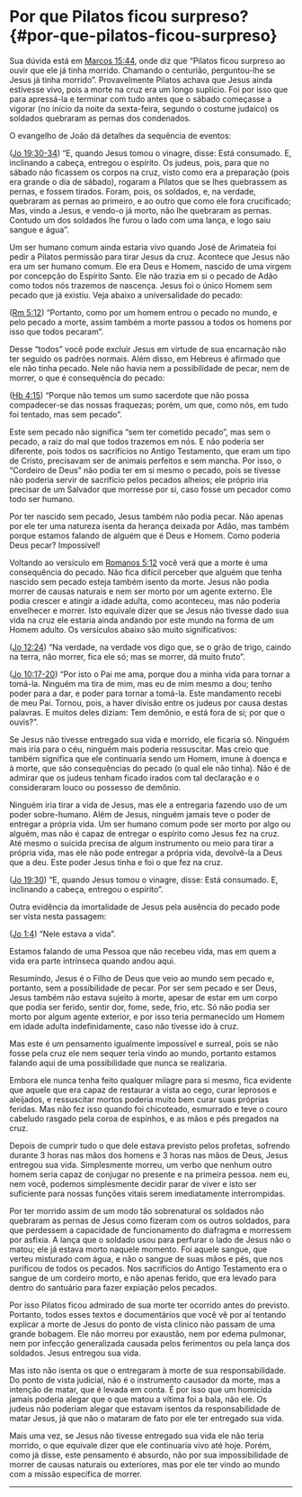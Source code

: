 # Por que Pilatos ficou surpreso? {#por-que-pilatos-ficou-surpreso}

Sua dúvida está em [Marcos 15:44](http://bibliaonline.com.br/acf/mc/15/44), onde diz que “Pilatos ficou surpreso ao ouvir que ele já tinha morrido. Chamando o centurião, perguntou-lhe se Jesus já tinha morrido”. Provavelmente Pilatos achava que Jesus ainda estivesse vivo, pois a morte na cruz era um longo suplício. Foi por isso que para apressá-la e terminar com tudo antes que o sábado começasse a vigorar (no início da noite da sexta-feira, segundo o costume judaico) os soldados quebraram as pernas dos condenados.

O evangelho de João dá detalhes da sequência de eventos:

([Jo 19:30-34](http://bibliaonline.com.br/acf/jo/19/30-34)) “E, quando Jesus tomou o vinagre, disse: Está consumado. E, inclinando a cabeça, entregou o espírito. Os judeus, pois, para que no sábado não ficassem os corpos na cruz, visto como era a preparação (pois era grande o dia de sábado), rogaram a Pilatos que se lhes quebrassem as pernas, e fossem tirados. Foram, pois, os soldados, e, na verdade, quebraram as pernas ao primeiro, e ao outro que como ele fora crucificado; Mas, vindo a Jesus, e vendo-o já morto, não lhe quebraram as pernas. Contudo um dos soldados lhe furou o lado com uma lança, e logo saiu sangue e água”.

Um ser humano comum ainda estaria vivo quando José de Arimateia foi pedir a Pilatos permissão para tirar Jesus da cruz. Acontece que Jesus não era um ser humano comum. Ele era Deus e Homem, nascido de uma virgem por concepção do Espírito Santo. Ele não trazia em si o pecado de Adão como todos nós trazemos de nascença. Jesus foi o único Homem sem pecado que já existiu. Veja abaixo a universalidade do pecado:

([Rm 5:12](http://bibliaonline.com.br/acf/rm/5/12)) “Portanto, como por um homem entrou o pecado no mundo, e pelo pecado a morte, assim também a morte passou a todos os homens por isso que todos pecaram”.

Desse “todos” você pode excluir Jesus em virtude de sua encarnação não ter seguido os padrões normais. Além disso, em Hebreus é afirmado que ele não tinha pecado. Nele não havia nem a possibilidade de pecar, nem de morrer, o que é consequência do pecado:

([Hb 4:15](http://bibliaonline.com.br/acf/hb/4/15)) “Porque não temos um sumo sacerdote que não possa compadecer-se das nossas fraquezas; porém, um que, como nós, em tudo foi tentado, mas sem pecado”.

Este sem pecado não significa “sem ter cometido pecado”, mas sem o pecado, a raiz do mal que todos trazemos em nós. E não poderia ser diferente, pois todos os sacrifícios no Antigo Testamento, que eram um tipo de Cristo, precisavam ser de animais perfeitos e sem mancha. Por isso, o “Cordeiro de Deus” não podia ter em si mesmo o pecado, pois se tivesse não poderia servir de sacrifício pelos pecados alheios; ele próprio iria precisar de um Salvador que morresse por si, caso fosse um pecador como todo ser humano.

Por ter nascido sem pecado, Jesus também não podia pecar. Não apenas por ele ter uma natureza isenta da herança deixada por Adão, mas também porque estamos falando de alguém que é Deus e Homem. Como poderia Deus pecar? Impossível!

Voltando ao versículo em [Romanos 5:12](http://bibliaonline.com.br/acf/rm/5/12) você verá que a morte é uma consequência do pecado. Não fica difícil perceber que alguém que tenha nascido sem pecado esteja também isento da morte. Jesus não podia morrer de causas naturais e nem ser morto por um agente externo. Ele podia crescer e atingir a idade adulta, como aconteceu, mas não poderia envelhecer e morrer. Isto equivale dizer que se Jesus não tivesse dado sua vida na cruz ele estaria ainda andando por este mundo na forma de um Homem adulto. Os versículos abaixo são muito significativos:

([Jo 12:24](http://bibliaonline.com.br/acf/jo/12/24)) “Na verdade, na verdade vos digo que, se o grão de trigo, caindo na terra, não morrer, fica ele só; mas se morrer, dá muito fruto”.

([Jo 10:17-20](http://bibliaonline.com.br/acf/jo/10/17-20)) “Por isto o Pai me ama, porque dou a minha vida para tornar a tomá-la. Ninguém ma tira de mim, mas eu de mim mesmo a dou; tenho poder para a dar, e poder para tornar a tomá-la. Este mandamento recebi de meu Pai. Tornou, pois, a haver divisão entre os judeus por causa destas palavras. E muitos deles diziam: Tem demônio, e está fora de si; por que o ouvis?”.

Se Jesus não tivesse entregado sua vida e morrido, ele ficaria só. Ninguém mais iria para o céu, ninguém mais poderia ressuscitar. Mas creio que também significa que ele continuaria sendo um Homem, imune à doença e à morte, que são consequências do pecado (o qual ele não tinha). Não é de admirar que os judeus tenham ficado irados com tal declaração e o consideraram louco ou possesso de demônio.

Ninguém iria tirar a vida de Jesus, mas ele a entregaria fazendo uso de um poder sobre-humano. Além de Jesus, ninguém jamais teve o poder de entregar a própria vida. Um ser humano comum pode ser morto por algo ou alguém, mas não é capaz de entregar o espírito como Jesus fez na cruz. Até mesmo o suicida precisa de algum instrumento ou meio para tirar a própria vida, mas ele não pode entregar a própria vida, devolvê-la a Deus que a deu. Este poder Jesus tinha e foi o que fez na cruz.

([Jo 19:30](http://bibliaonline.com.br/acf/jo/19/30)) “E, quando Jesus tomou o vinagre, disse: Está consumado. E, inclinando a cabeça, entregou o espírito”.

Outra evidência da imortalidade de Jesus pela ausência do pecado pode ser vista nesta passagem:

([Jo 1:4](http://bibliaonline.com.br/acf/jo/1/4)) “Nele estava a vida”.

Estamos falando de uma Pessoa que não recebeu vida, mas em quem a vida era parte intrínseca quando andou aqui.

Resumindo, Jesus é o Filho de Deus que veio ao mundo sem pecado e, portanto, sem a possibilidade de pecar. Por ser sem pecado e ser Deus, Jesus também não estava sujeito à morte, apesar de estar em um corpo que podia ser ferido, sentir dor, fome, sede, frio, etc. Só não podia ser morto por algum agente exterior, e por isso teria permanecido um Homem em idade adulta indefinidamente, caso não tivesse ido à cruz.

Mas este é um pensamento igualmente impossível e surreal, pois se não fosse pela cruz ele nem sequer teria vindo ao mundo, portanto estamos falando aqui de uma possibilidade que nunca se realizaria.

Embora ele nunca tenha feito qualquer milagre para si mesmo, fica evidente que aquele que era capaz de restaurar a vista ao cego, curar leprosos e aleijados, e ressuscitar mortos poderia muito bem curar suas próprias feridas. Mas não fez isso quando foi chicoteado, esmurrado e teve o couro cabeludo rasgado pela coroa de espinhos, e as mãos e pés pregados na cruz.

Depois de cumprir tudo o que dele estava previsto pelos profetas, sofrendo durante 3 horas nas mãos dos homens e 3 horas nas mãos de Deus, Jesus entregou sua vida. Simplesmente morreu, um verbo que nenhum outro homem seria capaz de conjugar no presente e na primeira pessoa. nem eu, nem você, podemos simplesmente decidir parar de viver e isto ser suficiente para nossas funções vitais serem imediatamente interrompidas.

Por ter morrido assim de um modo tão sobrenatural os soldados não quebraram as pernas de Jesus como fizeram com os outros soldados, para que perdessem a capacidade de funcionamento do diafragma e morressem por asfixia. A lança que o soldado usou para perfurar o lado de Jesus não o matou; ele já estava morto naquele momento. Foi aquele sangue, que verteu misturado com água, e não o sangue de suas mãos e pés, que nos purificou de todos os pecados. Nos sacrifícios do Antigo Testamento era o sangue de um cordeiro morto, e não apenas ferido, que era levado para dentro do santuário para fazer expiação pelos pecados.

Por isso Pilatos ficou admirado de sua morte ter ocorrido antes do previsto. Portanto, todos esses textos e documentários que você vê por aí tentando explicar a morte de Jesus do ponto de vista clínico não passam de uma grande bobagem. Ele não morreu por exaustão, nem por edema pulmonar, nem por infecção generalizada causada pelos ferimentos ou pela lança dos soldados. Jesus entregou sua vida.

Mas isto não isenta os que o entregaram à morte de sua responsabilidade. Do ponto de vista judicial, não é o instrumento causador da morte, mas a intenção de matar, que é levada em conta. É por isso que um homicida jamais poderia alegar que o que matou a vítima foi a bala, não ele. Os judeus não poderiam alegar que estavam isentos da responsabilidade de matar Jesus, já que não o mataram de fato por ele ter entregado sua vida.

Mais uma vez, se Jesus não tivesse entregado sua vida ele não teria morrido, o que equivale dizer que ele continuaria vivo até hoje. Porém, como já disse, este pensamento é absurdo, não por sua impossibilidade de morrer de causas naturais ou exteriores, mas por ele ter vindo ao mundo com a missão específica de morrer.

*****